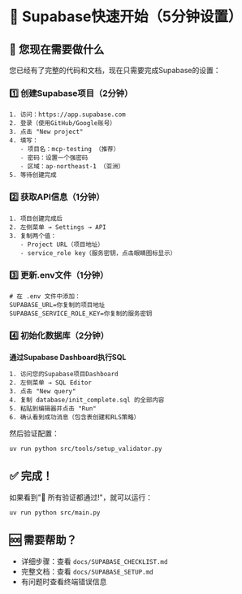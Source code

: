 # 🚀 Supabase快速开始（5分钟设置）

## 📝 您现在需要做什么

您已经有了完整的代码和文档，现在只需要完成Supabase的设置：

### 1️⃣ 创建Supabase项目（2分钟）

```
1. 访问：https://app.supabase.com
2. 登录（使用GitHub/Google账号）
3. 点击 "New project"
4. 填写：
   - 项目名：mcp-testing （推荐）
   - 密码：设置一个强密码
   - 区域：ap-northeast-1 （亚洲）
5. 等待创建完成
```

### 2️⃣ 获取API信息（1分钟）

```
1. 项目创建完成后
2. 左侧菜单 → Settings → API
3. 复制两个值：
   - Project URL（项目地址）
   - service_role key（服务密钥，点击眼睛图标显示）
```

### 3️⃣ 更新.env文件（1分钟）

```env
# 在 .env 文件中添加：
SUPABASE_URL=你复制的项目地址
SUPABASE_SERVICE_ROLE_KEY=你复制的服务密钥
```

### 4️⃣ 初始化数据库（2分钟）

**通过Supabase Dashboard执行SQL**

```
1. 访问您的Supabase项目Dashboard
2. 左侧菜单 → SQL Editor
3. 点击 "New query" 
4. 复制 database/init_complete.sql 的全部内容
5. 粘贴到编辑器并点击 "Run"
6. 确认看到成功消息（包含表创建和RLS策略）
```

然后验证配置：
```bash
uv run python src/tools/setup_validator.py
```

## ✅ 完成！

如果看到"🎉 所有验证都通过!"，就可以运行：
```bash
uv run python src/main.py
```

## 🆘 需要帮助？

- 详细步骤：查看 `docs/SUPABASE_CHECKLIST.md`
- 完整文档：查看 `docs/SUPABASE_SETUP.md`
- 有问题时查看终端错误信息
